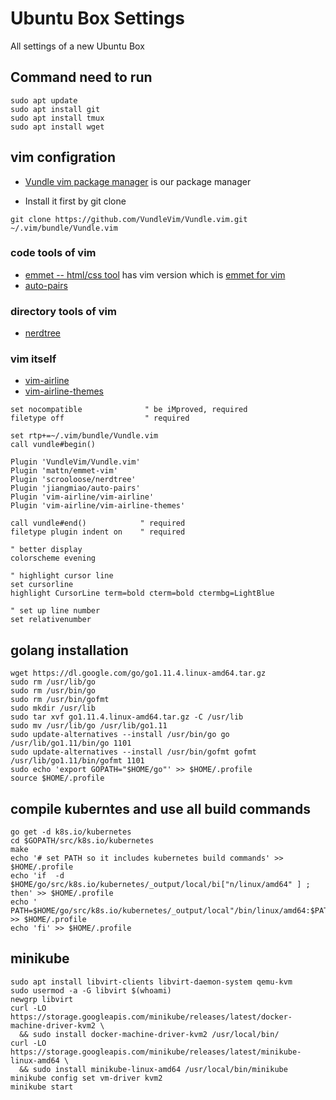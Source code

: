 # Ubuntu Box Settings

All settings of a new Ubuntu Box

## Command need to run

```
sudo apt update
sudo apt install git
sudo apt install tmux
sudo apt install wget
```

## vim configration

- [Vundle vim package manager](https://github.com/VundleVim/Vundle.vim) is our package manager

- Install it first by git clone 
```
git clone https://github.com/VundleVim/Vundle.vim.git ~/.vim/bundle/Vundle.vim
```

### code tools of vim

- [emmet -- html/css tool](https://emmet.io/) has vim version which is [emmet for vim](https://github.com/mattn/emmet-vim)
- [auto-pairs](https://github.com/jiangmiao/auto-pairs)

### directory tools of vim

- [nerdtree](https://github.com/scrooloose/nerdtree)

### vim itself

- [vim-airline](https://github.com/vim-airline/vim-airline)
- [vim-airline-themes](https://github.com/vim-airline/vim-airline-themes)

```
set nocompatible              " be iMproved, required
filetype off                  " required

set rtp+=~/.vim/bundle/Vundle.vim
call vundle#begin()

Plugin 'VundleVim/Vundle.vim'
Plugin 'mattn/emmet-vim'
Plugin 'scrooloose/nerdtree'
Plugin 'jiangmiao/auto-pairs'
Plugin 'vim-airline/vim-airline'
Plugin 'vim-airline/vim-airline-themes'

call vundle#end()            " required
filetype plugin indent on    " required

" better display 
colorscheme evening

" highlight cursor line
set cursorline
highlight CursorLine term=bold cterm=bold ctermbg=LightBlue

" set up line number
set relativenumber

```
## golang installation

```
wget https://dl.google.com/go/go1.11.4.linux-amd64.tar.gz
sudo rm /usr/lib/go
sudo rm /usr/bin/go
sudo rm /usr/bin/gofmt
sudo mkdir /usr/lib
sudo tar xvf go1.11.4.linux-amd64.tar.gz -C /usr/lib
sudo mv /usr/lib/go /usr/lib/go1.11
sudo update-alternatives --install /usr/bin/go go /usr/lib/go1.11/bin/go 1101
sudo update-alternatives --install /usr/bin/gofmt gofmt /usr/lib/go1.11/bin/gofmt 1101
sudo echo 'export GOPATH="$HOME/go"' >> $HOME/.profile
source $HOME/.profile
```
## compile kuberntes and use all build commands

```
go get -d k8s.io/kubernetes
cd $GOPATH/src/k8s.io/kubernetes
make
echo '# set PATH so it includes kubernetes build commands' >> $HOME/.profile
echo 'if  -d $HOME/go/src/k8s.io/kubernetes/_output/local/bi["n/linux/amd64" ] ; then' >> $HOME/.profile
echo '    PATH=$HOME/go/src/k8s.io/kubernetes/_output/local"/bin/linux/amd64:$PATH"' >> $HOME/.profile
echo 'fi' >> $HOME/.profile
```
## minikube

```
sudo apt install libvirt-clients libvirt-daemon-system qemu-kvm
sudo usermod -a -G libvirt $(whoami)
newgrp libvirt
curl -LO https://storage.googleapis.com/minikube/releases/latest/docker-machine-driver-kvm2 \
  && sudo install docker-machine-driver-kvm2 /usr/local/bin/
curl -LO https://storage.googleapis.com/minikube/releases/latest/minikube-linux-amd64 \
  && sudo install minikube-linux-amd64 /usr/local/bin/minikube
minikube config set vm-driver kvm2
minikube start
```

